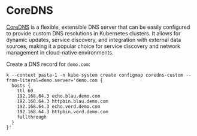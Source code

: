 # CoreDNS

[CoreDNS](https://coredns.io) is a flexible, extensible DNS server that can be easily configured to provide custom DNS resolutions in Kubernetes clusters. It allows for dynamic updates, service discovery, and integration with external data sources, making it a popular choice for service discovery and network management in cloud-native environments.

Create a DNS record for `demo.com`:
```console
k --context pasta-1 -n kube-system create configmap coredns-custom --from-literal=demo.server='demo.com {
  hosts {
    ttl 60
    192.168.64.3 echo.blau.demo.com
    192.168.64.3 httpbin.blau.demo.com
    192.168.64.3 echo.verd.demo.com
    192.168.64.3 httpbin.verd.demo.com
    fallthrough
  }
}'
```
